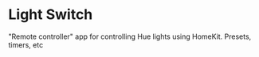 # Light Switch

"Remote controller" app for controlling Hue lights using HomeKit. Presets, timers, etc